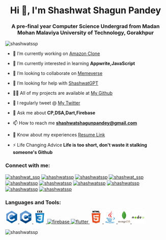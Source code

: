 <h1 align="center">Hi 👋, I'm Shashwat Shagun Pandey</h1>
<h3 align="center">A pre-final year Computer Science Undergrad from Madan Mohan Malaviya University of Technology, Gorakhpur</h3>

<p align="left"> <img src="https://komarev.com/ghpvc/?username=shashwatssp&label=Profile%20views&color=0e75b6&style=flat" alt="shashwatssp" /> </p>

- 🔭 I’m currently working on [Amazon Clone](https://github.com/shashwatssp/amazon_clone)

- 🌱 I’m currently interested in learning **Appwrite,JavaScript**

- 👯 I’m looking to collaborate on [Memeverse](https://github.com/shashwatssp/memeverse)

- 🤝 I’m looking for help with [ShashwatGPT](https://github.com/shashwatssp/shashwatGPT)

- 👨‍💻 All of my projects are available at [My Github](https://github.com/shashwatssp?tab=repositories)

- 📝 I regularly tweet @ [My Twitter](https://twitter.com/Shashwat_ssp)

- 💬 Ask me about **CP,DSA,Dart,Firebase**

- 📫 How to reach me **shashwatshagunpandey@gmail.com**

- 📄 Know about my experiences [Resume Link](https://drive.google.com/file/d/1US4fFwthP2SaqBZAdJ4TZal2Vv_ZT3ES/view)

- ⚡ Life Changing Advice **Life is too short, don't waste it stalking someone's Github**

<h3 align="left">Connect with me:</h3>
<p align="left">
<a href="https://twitter.com/shashwat_ssp" target="blank"><img align="center" src="https://raw.githubusercontent.com/rahuldkjain/github-profile-readme-generator/master/src/images/icons/Social/twitter.svg" alt="shashwat_ssp" height="30" width="40" /></a>
<a href="https://linkedin.com/in/shashwatssp" target="blank"><img align="center" src="https://raw.githubusercontent.com/rahuldkjain/github-profile-readme-generator/master/src/images/icons/Social/linked-in-alt.svg" alt="shashwatssp" height="30" width="40" /></a>
<a href="https://stackoverflow.com/users/shashwatssp" target="blank"><img align="center" src="https://raw.githubusercontent.com/rahuldkjain/github-profile-readme-generator/master/src/images/icons/Social/stack-overflow.svg" alt="shashwatssp" height="30" width="40" /></a>
<a href="https://instagram.com/shashwat_ssp" target="blank"><img align="center" src="https://raw.githubusercontent.com/rahuldkjain/github-profile-readme-generator/master/src/images/icons/Social/instagram.svg" alt="shashwat_ssp" height="30" width="40" /></a>
<a href="https://www.codechef.com/users/shashwatssp" target="blank"><img align="center" src="https://cdn.jsdelivr.net/npm/simple-icons@3.1.0/icons/codechef.svg" alt="shashwatssp" height="30" width="40" /></a>
<a href="https://www.hackerrank.com/shashwatssp" target="blank"><img align="center" src="https://raw.githubusercontent.com/rahuldkjain/github-profile-readme-generator/master/src/images/icons/Social/hackerrank.svg" alt="shashwatssp" height="30" width="40" /></a>
<a href="https://codeforces.com/profile/shashwatssp" target="blank"><img align="center" src="https://raw.githubusercontent.com/rahuldkjain/github-profile-readme-generator/master/src/images/icons/Social/codeforces.svg" alt="shashwatssp" height="30" width="40" /></a>
<a href="https://www.leetcode.com/shashwatssp" target="blank"><img align="center" src="https://raw.githubusercontent.com/rahuldkjain/github-profile-readme-generator/master/src/images/icons/Social/leet-code.svg" alt="shashwatssp" height="30" width="40" /></a>
<a href="https://www.hackerearth.com/shashwatssp" target="blank"><img align="center" src="https://raw.githubusercontent.com/rahuldkjain/github-profile-readme-generator/master/src/images/icons/Social/hackerearth.svg" alt="shashwatssp" height="30" width="40" /></a>
<a href="https://auth.geeksforgeeks.org/user/shashwatssp" target="blank"><img align="center" src="https://raw.githubusercontent.com/rahuldkjain/github-profile-readme-generator/master/src/images/icons/Social/geeks-for-geeks.svg" alt="shashwatssp" height="30" width="40" /></a>
</p>

<h3 align="left">Languages and Tools:</h3>
<p align="left"> <a href="https://www.cprogramming.com/" target="_blank" rel="noreferrer"> <img src="https://raw.githubusercontent.com/devicons/devicon/master/icons/c/c-original.svg" alt="c" width="40" height="40"/> </a> <a href="https://www.w3schools.com/cpp/" target="_blank" rel="noreferrer"> <img src="https://raw.githubusercontent.com/devicons/devicon/master/icons/cplusplus/cplusplus-original.svg" alt="cplusplus" width="40" height="40"/> </a> <a href="https://www.w3schools.com/css/" target="_blank" rel="noreferrer"> <img src="https://raw.githubusercontent.com/devicons/devicon/master/icons/css3/css3-original-wordmark.svg" alt="css3" width="40" height="40"/> </a> <a href="https://firebase.google.com/" target="_blank" rel="noreferrer"> <img src="https://www.vectorlogo.zone/logos/firebase/firebase-icon.svg" alt="firebase" width="40" height="40"/> </a> <a href="https://flutter.dev" target="_blank" rel="noreferrer"> <img src="https://www.vectorlogo.zone/logos/flutterio/flutterio-icon.svg" alt="flutter" width="40" height="40"/> </a> <a href="https://www.w3.org/html/" target="_blank" rel="noreferrer"> <img src="https://raw.githubusercontent.com/devicons/devicon/master/icons/html5/html5-original-wordmark.svg" alt="html5" width="40" height="40"/> </a> <a href="https://www.java.com" target="_blank" rel="noreferrer"> <img src="https://raw.githubusercontent.com/devicons/devicon/master/icons/java/java-original.svg" alt="java" width="40" height="40"/> </a> <a href="https://www.mongodb.com/" target="_blank" rel="noreferrer"> <img src="https://raw.githubusercontent.com/devicons/devicon/master/icons/mongodb/mongodb-original-wordmark.svg" alt="mongodb" width="40" height="40"/> </a> <a href="https://nodejs.org" target="_blank" rel="noreferrer"> <img src="https://raw.githubusercontent.com/devicons/devicon/master/icons/nodejs/nodejs-original-wordmark.svg" alt="nodejs" width="40" height="40"/> </a> </p>

<p><img align="center" src="https://github-readme-stats.vercel.app/api/top-langs?username=shashwatssp&show_icons=true&locale=en&layout=compact" alt="shashwatssp" /></p>

